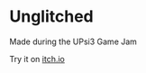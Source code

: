 # Unglitched
Made during the UPsi3 Game Jam

Try it on [itch.io](https://itch.io/jam/upsi-jam-3-0/rate/2029495)
